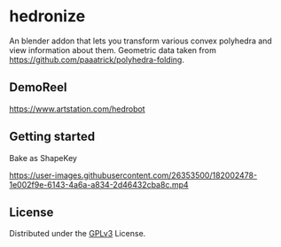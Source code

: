 # hedronize

An blender addon that lets you transform various convex polyhedra and view information about them.
Geometric data taken from https://github.com/paaatrick/polyhedra-folding.

## DemoReel
https://www.artstation.com/hedrobot

## Getting started
Bake as ShapeKey




https://user-images.githubusercontent.com/26353500/182002478-1e002f9e-6143-4a6a-a834-2d46432cba8c.mp4


## License
Distributed under the [GPLv3](LICENSE) License.


